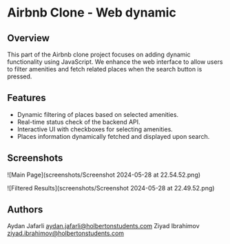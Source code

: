 # Airbnb Clone - Web dynamic

## Overview 
This part of the Airbnb clone project focuses on adding dynamic functionality using JavaScript. We enhance the web interface to allow users to filter amenities and fetch related places when the search button is pressed.

## Features

- Dynamic filtering of places based on selected amenities.
- Real-time status check of the backend API.
- Interactive UI with checkboxes for selecting amenities.
- Places information dynamically fetched and displayed upon search.

## Screenshots

![Main Page](screenshots/Screenshot 2024-05-28 at 22.54.52.png)

![Filtered Results](screenshots/Screenshot 2024-05-28 at 22.49.52.png)

## Authors

Aydan Jafarli <aydan.jafarli@holbertonstudents.com>
Ziyad Ibrahimov <ziyad.ibrahimov@holbertonstudents.com>


